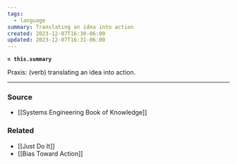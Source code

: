 ```yaml
---
tags:
  - language
summary: Translating an idea into action
created: 2023-12-07T16:30-06:00
updated: 2023-12-07T16:31-06:00
---
```

**`= this.summary`**

Praxis: (verb) translating an idea into action.

---
### Source
- [[Systems Engineering Book of Knowledge]]

### Related
- [[Just Do It]]
- [[Bias Toward Action]]